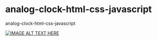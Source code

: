 # analog-clock-html-css-javascript
analog-clock-html-css-javascript


<!--https://youtu.be/szEnzGmymrI//-->
[![IMAGE ALT TEXT HERE](https://img.youtube.com/vi/szEnzGmymrI/0.jpg)](https://www.youtube.com/watch?v=szEnzGmymrI)

